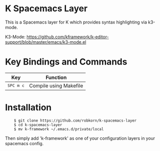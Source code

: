 K Spacemacs Layer
=========================

This is a Spacemacs layer for K which provides syntax highlighting via k3-mode.

K3-Mode: https://github.com/kframework/k-editor-support/blob/master/emacs/k3-mode.el

Key Bindings and Commands
=========================

| Key                | Function                                                                        |
|--------------------|---------------------------------------------------------------------------------|
| <kbd>SPC m c</kbd> | Compile using Makefile


Installation
==============
        $ git clone https://github.com/robkorn/k-spacemacs-layer
        $ cd k-spacemacs-layer 
        $ mv k-framework ~/.emacs.d/private/local

Then simply add 'k-framework' as one of your configuration layers in your spacemacs config.

